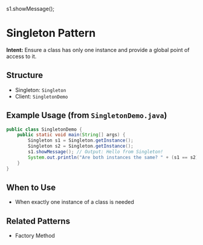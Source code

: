 s1.showMessage();
# Singleton Pattern

**Intent:** Ensure a class has only one instance and provide a global point of access to it.

## Structure
- Singleton: `Singleton`
- Client: `SingletonDemo`

## Example Usage (from `SingletonDemo.java`)
```java
public class SingletonDemo {
	public static void main(String[] args) {
		Singleton s1 = Singleton.getInstance();
		Singleton s2 = Singleton.getInstance();
		s1.showMessage(); // Output: Hello from Singleton!
		System.out.println("Are both instances the same? " + (s1 == s2)); // Output: true
	}
}
```

## When to Use
- When exactly one instance of a class is needed

## Related Patterns
- Factory Method
